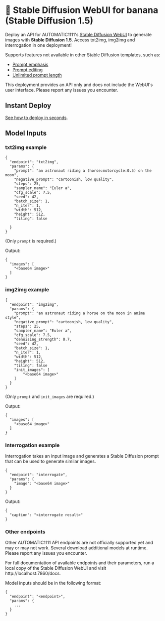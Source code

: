 
# 🍌 Stable Diffusion WebUI for banana (Stable Diffusion 1.5)

Deploy an API for AUTOMATIC1111's [Stable Diffusion WebUI](https://github.com/AUTOMATIC1111/stable-diffusion-webui) to generate images with **Stable Diffusion 1.5**. Access txt2img, img2img and interrogation in one deployment!

Supports features not available in other Stable Diffusion templates, such as:

* [Prompt emphasis](https://github.com/AUTOMATIC1111/stable-diffusion-webui/wiki/Features#attentionemphasis)
* [Prompt editing](https://github.com/AUTOMATIC1111/stable-diffusion-webui/wiki/Features#prompt-editing)
* [Unlimited prompt length](https://github.com/AUTOMATIC1111/stable-diffusion-webui/wiki/Features#infinite-prompt-length)

This deployment provides an API only and does not include the WebUI's user interface. Please report any issues you encounter.

## Instant Deploy

[See how to deploy in seconds](https://app.banana.dev/templates/patienceai/stable-diffusion-1.5-automatic1111).

## Model Inputs

### txt2img example

```
{
  "endpoint": "txt2img",
  "params": {
    "prompt": "an astronaut riding a (horse:motorcycle:0.5) on the moon",
    "negative_prompt": "cartoonish, low quality",
    "steps": 25,
    "sampler_name": "Euler a",
    "cfg_scale": 7.5,
    "seed": 42,
    "batch_size": 1,
    "n_iter": 1,
    "width": 512,
    "height": 512,
    "tiling": false
    
  }
}
```

(Only `prompt` is required.)

Output:

```
{
  "images": [
    "<base64 image>"
  ]
}
```

### img2img example

```
{
  "endpoint": "img2img",
  "params": {
    "prompt": "an astronaut riding a horse on the moon in anime style",
    "negative_prompt": "cartoonish, low quality",
    "steps": 25,
    "sampler_name": "Euler a",
    "cfg_scale": 7.5,
    "denoising_strength": 0.7,
    "seed": 42,
    "batch_size": 1,
    "n_iter": 1,
    "width": 512,
    "height": 512,
    "tiling": false
    "init_images": [
        "<base64 image>"
    ]
  }
}
```

(Only `prompt` and `init_images` are required.)

Output:

```
{
  "images": [
    "<base64 image>"
  ]
}
```

### Interrogation example

Interrogation takes an input image and generates a Stable Diffusion prompt that can be used to generate similar images.

```
{
  "endpoint": "interrogate",
  "params": {
    "image": "<base64 image>"
  }
}
```

Output:

```
{
  "caption": "<interrogate result>"
}
```

### Other endpoints

Other AUTOMATIC1111 API endpoints are not officially supported yet and may or may not work. Several download additional models at runtime. Please report any issues you encounter.

For full documentation of available endpoints and their parameters, run a local copy of the Stable Diffusion WebUI and visit http://localhost:7860/docs.

Model inputs should be in the following format:

```
{
  "endpoint": "<endpoint>",
  "params": {
    ...
  }
}
```

